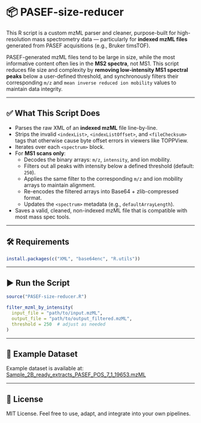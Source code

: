# 📦 PASEF-size-reducer

This R script is a custom mzML parser and cleaner, purpose-built for high-resolution mass spectrometry data — particularly for **indexed mzML files** generated from PASEF acquisitions (e.g., Bruker timsTOF). 

PASEF-generated mzML files tend to be large in size, while the most informative content often lies in the **MS2 spectra**, not MS1. This script reduces file size and complexity by **removing low-intensity MS1 spectral peaks** below a user-defined threshold, and synchronously filters their corresponding `m/z` and `mean inverse reduced ion mobility` values to maintain data integrity.

---

## ✅ What This Script Does

- Parses the raw XML of an **indexed mzML** file line-by-line.
- Strips the invalid `<indexList>`, `<indexListOffset>`, and `<fileChecksum>` tags that otherwise cause byte offset errors in viewers like TOPPView.
- Iterates over each `<spectrum>` block.
- For **MS1 scans only**:
  - Decodes the binary arrays: `m/z`, `intensity`, and ion mobility.
  - Filters out all peaks with intensity below a defined threshold (default: `250`).
  - Applies the same filter to the corresponding `m/z` and ion mobility arrays to maintain alignment.
  - Re-encodes the filtered arrays into Base64 + zlib-compressed format.
  - Updates the `<spectrum>` metadata (e.g., `defaultArrayLength`).
- Saves a valid, cleaned, non-indexed mzML file that is compatible with most mass spec tools.

---

## 🛠️ Requirements

```r
install.packages(c("XML", "base64enc", "R.utils"))
```

---

## ▶️ Run the Script

```r
source("PASEF-size-reducer.R")

filter_mzml_by_intensity(
  input_file = "path/to/input.mzML",
  output_file = "path/to/output_filtered.mzML",
  threshold = 250  # adjust as needed
)
```

---

## 🧬 Example Dataset

Example dataset is available at:  
[Sample_2B_ready_extracts_PASEF_POS_7_1_19653.mzML](http://users.uoa.gr/~nalygizakis/PASEF-size-reducer/Sample_2B_ready_extracts_PASEF_POS_7_1_19653.mzML)

---

## 📄 License

MIT License. Feel free to use, adapt, and integrate into your own pipelines.
